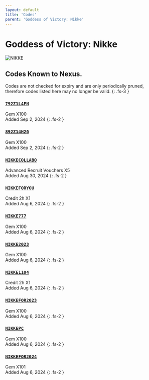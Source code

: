 ```yaml
---
layout: default
title: 'Codes'
parent: 'Goddess of Victory: Nikke'
---
```


# Goddess of Victory: Nikke

![NIKKE](https://cdn.discordapp.com/emojis/1270446040415207535.png)

## Codes Known to Nexus.

Codes are not checked for expiry and are only periodically pruned, therefore codes listed here may no longer be valid.
{: .fs-3 }

### [`792Z1L4FN`](https://clipboard.nexus-codes.app/?copy=792Z1L4FN)

Gem X100\
Added Sep 2, 2024
{: .fs-2 }

### [`892Z14H20`](https://clipboard.nexus-codes.app/?copy=892Z14H20)

Gem X100\
Added Sep 2, 2024
{: .fs-2 }

### [`NIKKECOLLABO`](https://clipboard.nexus-codes.app/?copy=NIKKECOLLABO)

Advanced Recruit Vouchers X5\
Added Aug 30, 2024
{: .fs-2 }

### [`NIKKEFORYOU`](https://clipboard.nexus-codes.app/?copy=NIKKEFORYOU)

Credit 2h X1\
Added Aug 6, 2024
{: .fs-2 }

### [`NIKKE777`](https://clipboard.nexus-codes.app/?copy=NIKKE777)

Gem X100\
Added Aug 6, 2024
{: .fs-2 }

### [`NIKKE2023`](https://clipboard.nexus-codes.app/?copy=NIKKE2023)

Gem X100\
Added Aug 6, 2024
{: .fs-2 }

### [`NIKKE1104`](https://clipboard.nexus-codes.app/?copy=NIKKE1104)

Credit 2h X1\
Added Aug 6, 2024
{: .fs-2 }

### [`NIKKEFOR2023`](https://clipboard.nexus-codes.app/?copy=NIKKEFOR2023)

Gem X100\
Added Aug 6, 2024
{: .fs-2 }

### [`NIKKEPC`](https://clipboard.nexus-codes.app/?copy=NIKKEPC)

Gem X100\
Added Aug 6, 2024
{: .fs-2 }

### [`NIKKEFOR2024`](https://clipboard.nexus-codes.app/?copy=NIKKEFOR2024)

Gem X101\
Added Aug 6, 2024
{: .fs-2 }